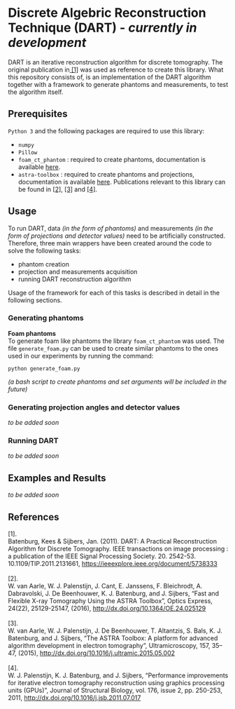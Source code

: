 # Discrete Algebric Reconstruction Technique (DART) - *currently in development*
DART is an iterative reconstruction algorithm for discrete tomography. The original publication in<a href="#original_publication"> [1]</a> was used as reference to create this library.
What this repository consists of, is an implementation of the DART algorithm together with a framework to generate phantoms and measurements, to test the algorithm itself.

## Prerequisites

`Python 3` and the following packages are required to use this library:

- `numpy`
- `Pillow`
- `foam_ct_phantom` : required to create phantoms, documentation is available <a href="https://github.com/dmpelt/foam_ct_phantom">here</a>.
- `astra-toolbox` : required to create phantoms and projections, documentation is available <a href="https://www.astra-toolbox.com/">here</a>. Publications relevant to this library can be found in <a href="#astra_1">[2]</a>, <a href="#astra_2">[3]</a> and <a href="#astra_3">[4]</a>.

## Usage
To run DART, data *(in the form of phantoms)* and measurements *(in the form of projections and detector values)* need to be artificially constructed. 
Therefore, three main wrappers have been created around the code to solve the following tasks:
- phantom creation
- projection and measurements acquisition
- running DART reconstruction algorithm

Usage of the framework for each of this tasks is described in detail in the following sections.

### Generating phantoms

<b>Foam phantoms</b><br/>
To generate foam like phantoms the library `foam_ct_phantom` was used. The file `generate_foam.py` can be used to create similar phantoms to the ones used in our experiments by running the command:

```
python generate_foam.py
```

*(a bash script to create phantoms and set arguments will be included in the future)*

### Generating projection angles and detector values

*to be added soon*

### Running DART

*to be added soon*

## Examples and Results

*to be added soon*

## References

<div id="original_publication">
[1].<br/>
Batenburg, Kees & Sijbers, Jan. (2011). DART: A Practical Reconstruction Algorithm for Discrete Tomography. IEEE transactions on image processing : a publication of the IEEE Signal Processing Society. 20. 2542-53. 10.1109/TIP.2011.2131661, <a href="https://ieeexplore.ieee.org/document/5738333">https://ieeexplore.ieee.org/document/5738333</a>
</div>

<br/>
<div id="astra_1">
[2].<br/>
W. van Aarle, W. J. Palenstijn, J. Cant, E. Janssens, F. Bleichrodt, A. Dabravolski, J. De Beenhouwer, K. J. Batenburg, and J. Sijbers, “Fast and Flexible X-ray Tomography Using the ASTRA Toolbox”, Optics Express, 24(22), 25129-25147, (2016),
 <a href="http://dx.doi.org/10.1364/OE.24.025129">http://dx.doi.org/10.1364/OE.24.025129</a>
</div>

<br/>
<div id="astra_2">
[3].<br/>
W. van Aarle, W. J. Palenstijn, J. De Beenhouwer, T. Altantzis, S. Bals, K. J. Batenburg, and J. Sijbers, “The ASTRA Toolbox: A platform for advanced algorithm development in electron tomography”, Ultramicroscopy, 157, 35–47, (2015), <a href="http://dx.doi.org/10.1016/j.ultramic.2015.05.002">http://dx.doi.org/10.1016/j.ultramic.2015.05.002</a>
</div>

<br/>
<div id="astra_3">
[4].<br/>
W. J. Palenstijn, K. J. Batenburg, and J. Sijbers, “Performance improvements for iterative electron tomography reconstruction using graphics processing units (GPUs)”, Journal of Structural Biology, vol. 176, issue 2, pp. 250-253, 2011, <a href="http://dx.doi.org/10.1016/j.jsb.2011.07.017">http://dx.doi.org/10.1016/j.jsb.2011.07.017</a>
</div>
